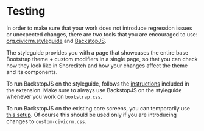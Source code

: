 # Testing





In order to make sure that your work does not introduce regression issues or unexpected changes, there are two tools that you are encouraged to use: [org.civicrm.styleguide](https://github.com/civicrm/org.civicrm.styleguide/) and [BackstopJS](https://github.com/garris/BackstopJS).

The styleguide provides you with a page that showcases the entire base Bootstrap theme + custom modifiers in a single page, so that you can check how they look like in Shoreditch and how your changes affect the theme and its components.

To run BackstopJS on the styleguide, follows the [instructions](https://github.com/compucorp/org.civicrm.styleguide/blob/staging/README.md#backstopjs) included in the extension. Make sure to always use BackstopJS on the styleguide whenever you work on `bootstrap.css`.

To run BackstopJS on the existing core screens, you can temporarily use [this setup](https://github.com/compucorp/backstopjs-config). Of course this should be used only if you are introducing changes to `custom-civicrm.css`.
